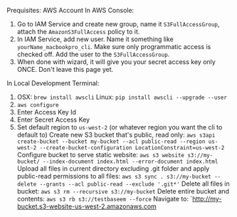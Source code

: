 Prequisites: AWS Account
In AWS Console:
1. Go to IAM Service and create new group, name it `S3FullAccessGroup`, attach the `AmazonS3FullAccess` policy to it.
1. In IAM Service, add new user.  Name it something like `yourName_macbookpro_cli`.  Make sure only programmatic access is checked off. Add the user to the `S3FullAccessGroup`.
1. When done with wizard, it will give you your secret access key only ONCE.  Don't leave this page yet.



In Local Development Terminal:
1. OSX: `brew install awscli` Linux: `pip install awscli --upgrade --user`
2. `aws configure`
3. Enter Access Key Id
4. Enter Secret Access Key
5. Set default region to `us-west-2` (or whatever region you want the cli to default to)
Create new S3 bucket that's public, read only:
`aws s3api create-bucket --bucket my-bucket --acl public-read --region us-west-2 --create-bucket-configuration LocationConstraint=us-west-2`
Configure bucket to serve static website:
`aws s3 website s3://my-bucket/ --index-document index.html --error-document index.html`
Upload all files in current directory excluding .git folder and apply public-read permissions to all files:
`aws s3 sync . s3://my-bucket --delete --grants --acl public-read --exclude '.git*'`
Delete all files in bucket:
`aws s3 rm --recursive s3://my-bucket`
Delete entire bucket and contents:
`aws s3 rb s3://testbaseem --force`
Navigate to:
`http://my-bucket.s3-website-us-west-2.amazonaws.com